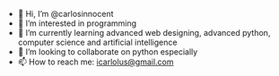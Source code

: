 - 👋 Hi, I’m @carlosinnocent
- 👀 I’m interested in programming
- 🌱 I’m currently learning advanced web designing, advanced python, computer science and artificial intelligence 
- 💞️ I’m looking to collaborate on python especially
- 📫 How to reach me: icarlolus@gmail.com

<!---
carlosinnocent/carlosinnocent is a ✨ special ✨ repository because its `README.md` (this file) appears on your GitHub profile.
You can click the Preview link to take a look at your changes.
--->
